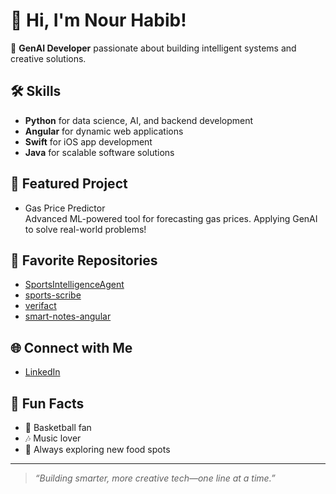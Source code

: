 # 👋 Hi, I'm Nour Habib!

🚀 **GenAI Developer** passionate about building intelligent systems and creative solutions.

## 🛠️ Skills
- **Python** for data science, AI, and backend development
- **Angular** for dynamic web applications
- **Swift** for iOS app development
- **Java** for scalable software solutions

## 🧠 Featured Project
- Gas Price Predictor  
  Advanced ML-powered tool for forecasting gas prices. Applying GenAI to solve real-world problems!

## 🌟 Favorite Repositories
- [SportsIntelligenceAgent](https://github.com/nour-habib/SportsIntelligenceAgent)
- [sports-scribe](https://github.com/nour-habib/sports-scribe)
- [verifact](https://github.com/nour-habib/verifact)
- [smart-notes-angular](https://github.com/nour-habib/smart-notes-angular)

## 🌐 Connect with Me
- [LinkedIn](https://www.linkedin.com/in/nourhabib23/)

## 🎵 Fun Facts
- 🏀 Basketball fan
- 🎶 Music lover
- 🍜 Always exploring new food spots

---

> *“Building smarter, more creative tech—one line at a time.”*

<!-- Let's connect and collaborate on GenAI, sports analytics, or any cool project! -->
